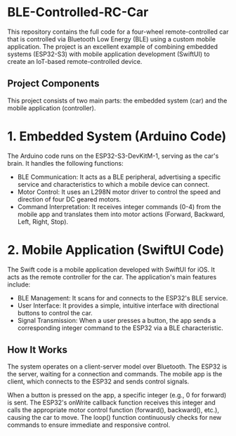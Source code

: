 # BLE-Controlled-RC-Car
This repository contains the full code for a four-wheel remote-controlled car that is controlled via Bluetooth Low Energy (BLE) using a custom mobile application. The project is an excellent example of combining embedded systems (ESP32-S3) with mobile application development (SwiftUI) to create an IoT-based remote-controlled device.

## Project Components
This project consists of two main parts: the embedded system (car) and the mobile application (controller).

# 1. Embedded System (Arduino Code)
The Arduino code runs on the ESP32-S3-DevKitM-1, serving as the car's brain. It handles the following functions:
- BLE Communication: It acts as a BLE peripheral, advertising a specific service and characteristics to which a mobile device can connect.
- Motor Control: It uses an L298N motor driver to control the speed and direction of four DC geared motors.
- Command Interpretation: It receives integer commands (0-4) from the mobile app and translates them into motor actions (Forward, Backward, Left, Right, Stop).

# 2. Mobile Application (SwiftUI Code)
The Swift code is a mobile application developed with SwiftUI for iOS. It acts as the remote controller for the car. The application's main features include:
- BLE Management: It scans for and connects to the ESP32's BLE service.
- User Interface: It provides a simple, intuitive interface with directional buttons to control the car.
- Signal Transmission: When a user presses a button, the app sends a corresponding integer command to the ESP32 via a BLE characteristic.

## How It Works
The system operates on a client-server model over Bluetooth. The ESP32 is the server, waiting for a connection and commands. The mobile app is the client, which connects to the ESP32 and sends control signals.

When a button is pressed on the app, a specific integer (e.g., 0 for forward) is sent. The ESP32's onWrite callback function receives this integer and calls the appropriate motor control function (forward(), backward(), etc.), causing the car to move. The loop() function continuously checks for new commands to ensure immediate and responsive control.
